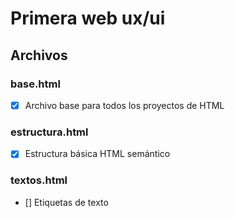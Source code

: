 # Primera web ux/ui

## Archivos

### base.html
- [x] Archivo base para todos los proyectos de HTML

### estructura.html
- [x] Estructura básica HTML semántico

### textos.html
- [] Etiquetas de texto




